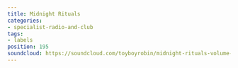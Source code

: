 ```yaml
---
title: Midnight Rituals
categories:
- specialist-radio-and-club
tags:
- labels
position: 195
soundcloud: https://soundcloud.com/toyboyrobin/midnight-rituals-volume-1
---
```


